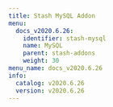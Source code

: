 ```yaml
---
title: Stash MySQL Addon
menu:
  docs_v2020.6.26:
    identifier: stash-mysql
    name: MySQL
    parent: stash-addons
    weight: 30
menu_name: docs_v2020.6.26
info:
  catalog: v2020.6.26
  version: v2020.6.26
---
```


